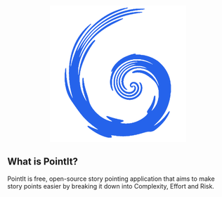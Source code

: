 <p align="center">
  <img width="310" height="310" src="https://raw.githubusercontent.com/Properjob/PointIt/main/src-tauri/icons/Square310x310Logo.png">
</p>

## What is PointIt?

PointIt is free, open-source story pointing application that aims to make story points easier by breaking it down into Complexity, Effort and Risk.
